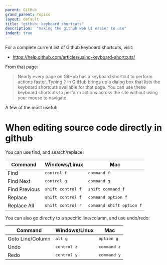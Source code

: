 ```yaml
---
parent: GitHub
grand_parent: Topics
layout: default
title: "github: keyboard shortcuts"
description:  "making the github web UI easier to use"
indent: true
---
```


For a complete current list of Github keyboard shortcuts, visit: 
* <https://help.github.com/articles/using-keyboard-shortcuts/>

From that page: 

> Nearly every page on GitHub has a keyboard shortcut to perform actions faster.
> Typing <kbd>?</kbd> in GitHub brings up a dialog box that lists the keyboard shortcuts available for that page. 
> You can use these keyboard shortcuts to perform actions across the site without using your mouse to navigate.

A few of the most useful:

# When editing source code directly in github

You can use find, and search/replace!

| Command | Windows/Linux | Mac |
|---------|---------------|-----|
| Find    |  <kbd>control f</kbd>| <kbd>command f</kbd> |
| Find Next  |  <kbd>control g</kbd>| <kbd>command g</kbd> |
| Find Previous  |  <kbd>shift control f</kbd>| <kbd>shift command f</kbd> |
| Replace |  <kbd>shift control f</kbd>| <kbd>command option f</kbd> |
| Replace All |  <kbd>shift control r</kbd>| <kbd>command shift option f</kbd> |

You can also go directly to a specific line/column, and use undo/redo:

| Command | Windows/Linux | Mac |
|---------|---------------|-----|
| Goto Line/Column |  <kbd>alt g</kbd> | <kbd>option g</kbd> |
| Undo |  <kbd>control z</kbd>| <kbd>command z</kbd> |
| Redo |  <kbd>control y</kbd>| <kbd>command y</kbd> |

